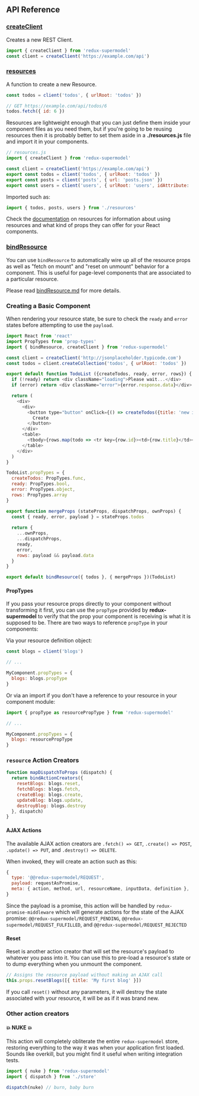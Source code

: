 ## API Reference

### [createClient](createClient.md)

Creates a new REST Client.

```js
import { createClient } from 'redux-supermodel'
const client = createClient('https://example.com/api')
```

### [resources](resources.md)

A function to create a new Resource.

```js
const todos = client('todos', { urlRoot: 'todos' })

// GET https://example.com/api/todos/6
todos.fetch({ id: 6 })
```

Resources are lightweight enough that you can just define them inside your component files as you need them, but if you're going to be reusing resources then it is probably better to set them aside in a **./resources.js** file and import it in your components.

```js
// resources.js
import { createClient } from 'redux-supermodel'

const client = createClient('https://example.com/api')
export const todos = client('todos', { urlRoot: 'todos' })
export const posts = client('posts', { url: 'posts.json' })
export const users = client('users', { urlRoot: 'users', idAttribute: 'userId' })
```

Imported such as:

```js
import { todos, posts, users } from './resources'
```

Check the [documentation](resources.md) on resources for information about using resources and what kind of props they can offer for your React components.

### [bindResource](docs/bindResource.md)

You can use `bindResource` to automatically wire up all of the resource props as well as "fetch on mount" and "reset on unmount" behavior for a component. This is useful for page-level components that are associated to a particular resource.

Please read [bindResource.md](docs/bindResource.md) for more details.

### Creating a Basic Component

When rendering your resource state, be sure to check the `ready` and `error` states before attempting to use the `payload`.

```js
import React from 'react'
import PropTypes from 'prop-types'
import { bindResource, createClient } from 'redux-supermodel'

const client = createClient('http://jsonplaceholder.typicode.com')
const todos = client.createCollection('todos', { urlRoot: 'todos' })

export default function TodoList ({createTodos, ready, error, rows}) {
  if (!ready) return <div className="loading">Please wait...</div>
  if (error) return <div className="error">{error.response.data}</div>

  return (
    <div>
      <div>
        <button type="button" onClick={() => createTodos({title: 'new item'})}>
          Create
        </button>
      </div>
      <table>
        <tbody>{rows.map(todo => <tr key={row.id}><td>{row.title}</td></tr>)}</tbody>
      </table>
    </div>
  )
}

TodoList.propTypes = {
  createTodos: PropTypes.func,
  ready: PropTypes.bool,
  error: PropTypes.object,
  rows: PropTypes.array
}

export function mergeProps (stateProps, dispatchProps, ownProps) {
  const { ready, error, payload } = stateProps.todos
  
  return {
    ...ownProps,
    ...dispatchProps,
    ready,
    error,
    rows: payload && payload.data
  }
}

export default bindResource({ todos }, { mergeProps })(TodoList)
```

#### PropTypes

If you pass your resource props directly to your component without transforming it first, you can use the `propType` provided by **redux-supermodel** to verify that the prop your component is receiving is what it is supposed to be. There are two ways to reference `propType` in your components:

Via your resource definition object:

```js
const blogs = client('blogs')

// ...

MyComponent.propTypes = {
  blogs: blogs.propType
}
```

Or via an import if you don't have a reference to your resource in your component module:

```js
import { propType as resourcePropType } from 'redux-supermodel'

// ...

MyComponent.propTypes = {
  blogs: resourcePropType
}
```

### `resource` Action Creators

```js
function mapDispatchToProps (dispatch) {
  return bindActionCreators({
    resetBlogs: blogs.reset,
    fetchBlogs: blogs.fetch,
    createBlog: blogs.create,
    updateBlog: blogs.update,
    destroyBlog: blogs.destroy
  }, dispatch)
}
```

#### AJAX Actions

The available AJAX action creators are `.fetch() => GET`, `.create() => POST`, `.update() => PUT`, and `.destroy() => DELETE`.

When invoked, they will create an action such as this:

```js
{
  type: '@@redux-supermodel/REQUEST',
  payload: requestAsPromise,
  meta: { action, method, url, resourceName, inputData, definition },
}
```

Since the payload is a promise, this action will be handled by `redux-promise-middleware` which will generate actions for the state of the AJAX promise: `@@redux-supermodel/REQUEST_PENDING`, `@@redux-supermodel/REQUEST_FULFILLED`, and `@@redux-supermodel/REQUEST_REJECTED`

#### Reset

Reset is another action creator that will set the resource's payload to whatever you pass into it. You can use this to pre-load a resource's state or to dump everything when you unmount the component.

```js
// Assigns the resource payload without making an AJAX call
this.props.resetBlogs([{ title: 'My first blog' }])
```

If you call `reset()` without any parameters, it will destroy the state associated with your resource, it will be as if it was brand new.

### Other action creators

#### :boom: NUKE :boom:

This action will completely obliterate the entire `redux-supermodel` store, restoring everything to the way it was when your application first loaded. Sounds like overkill, but you might find it useful when writing integration tests.

```js
import { nuke } from 'redux-supermodel'
import { dispatch } from './store'

dispatch(nuke) // burn, baby burn
```
